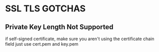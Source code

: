 # SSL TLS GOTCHAS

## Private Key Length Not Supported
if self-signed certificate, make sure you aren't using the certificate chain
field just use cert.pem and key.pem
